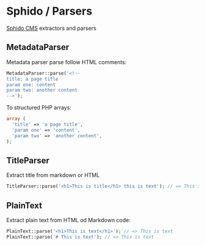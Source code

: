 # Sphido / Parsers

[Sphido CMS](https://www.sphido.org) extractors and parsers

## MetadataParser

Metadata parser parse follow HTML comments:

```php
MetadataParser::parse('<!--
title: a page title
param one: content
param two: another content
-->');
```

To structured PHP arrays:

```php
array (
  'title' => 'a page title',
  'param one' => 'content',
  'param two' => 'another content',
);
```

## TitleParser

Extract title from markdown or HTML

```php
TitleParser::parse('<h1>This is title</h1> this is text'); // => This is title
```

## PlainText

Extract plain text from HTML od Markdown code:

```php
PlainText::parse('<h1>This is text</h1>'); // => This is text
PlainText::parse('# This is text'); // => This is text
```